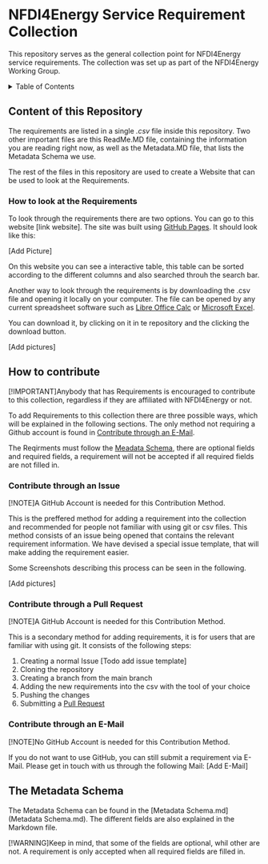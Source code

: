 # NFDI4Energy Service Requirement Collection

This repository serves as the general collection point for NFDI4Energy service requirements.
The collection was set up as part of the NFDI4Energy Working Group.

<!-- TABLE OF CONTENTS -->
<details>
  <summary>Table of Contents</summary>
  <ol>
    <li>
      <a href="#content-of-this-repository">Content of this Repository</a>
      <ul>
        <li><a href="#ho-to-look-at-the-requirements">How to look at the Requirements</a></li>
      </ul>
    </li>
    <li>
      <a href="#how-to-contribute">How to contribute</a>
      <ul>
        <li><a href="#contribute-through-an-issue">Contribute through an Issue</a></li>
        <li><a href="#contribute-through-a-pull-request">Contribute through a Pull Request</a></li>
        <li><a href="#contribute-through-an-email">Contribute through an E-Mail</a></li>
      </ul>
    </li>
    <li><a href="#the-metadata-schema">The Metadata Schema</a></li>
  </ol>
</details>

## Content of this Repository

The requirements are listed in a single *.csv* file inside this repository. 
Two other important files are this ReadMe.MD file, containing the information you are reading right now,
as well as the Metadata.MD file, that lists the Metadata Schema we use.

The rest of the files in this repository are used to create a Website that can be used to look at the Requirements.

### How to look at the Requirements

To look through the requirements there are two options.
You can go to this website [link website]. The site was built using [GitHub Pages](https://pages.github.com/). It should look like this:

[Add Picture]

On this website you can see a interactive table, this table can be sorted according to the different columns and also searched throuh the search bar.

Another way to look through the requirements is by downloading the .csv file and opening it locally on your computer.
The file can be opened by any current spreadsheet software such as [Libre Office Calc](https://de.libreoffice.org/discover/calc/) or [Microsoft Excel](https://www.microsoft.com/de-de/microsoft-365/excel?market=de).

You can download it, by clicking on it in te repository and the clicking the download button.

[Add pictures]

## How to contribute

[!IMPORTANT]Anybody that has Requirements is encouraged to contribute to this collection, regardless if they are affiliated with NFDI4Energy or not.

To add Requirements to this collection there are three possible ways, which will be explained in the following sections. The only method not requiring a Github account is found in <a href="#contribute-through-an-email">Contribute through an E-Mail</a>.

The Reqirments must follow the [Meadata Schema](#the-metadata-schema), there are optional fields and required fields, a requirement will not be accepted if all required fields are not filled in.

### Contribute through an Issue

[!NOTE]A GitHub Account is needed for this Contribution Method.

This is the preffered method for adding a requirement into the collection and recommended for people not familiar with using git or csv files.
This method consists of an issue being opened that contains the relevant requirement information. We have devised a special issue template, that will make adding the requirement easier.

Some Screenshots describing this process can be seen in the following.

[Add pictures]

### Contribute through a Pull Request

[!NOTE]A GitHub Account is needed for this Contribution Method.

This is a secondary method for adding requirements, it is for users that are familiar with using git.
It consists of the following steps:

1. Creating a normal Issue [Todo add issue template]
2. Cloning the repository
3. Creating a branch from the main branch
4. Adding the new requirements into the csv with the tool of your choice
5. Pushing the changes
6. Submitting a [Pull Request](https://docs.github.com/en/pull-requests/collaborating-with-pull-requests/proposing-changes-to-your-work-with-pull-requests/creating-a-pull-request)

### Contribute through an E-Mail
[!NOTE]No GitHub Account is needed for this Contribution Method.

If you do not want to use GitHub, you can still submit a requirement via E-Mail.
Please get in touch with us through the following Mail:
[Add E-Mail]

## The Metadata Schema

The Metadata Schema can be found in the [Metadata Schema.md](Metadata Schema.md).
The different fields are also explained in the Markdown file.

[!WARNING]Keep in mind, that some of the fields are optional, whil other are not. A requirement is only accepted when all required fields are filled in.
